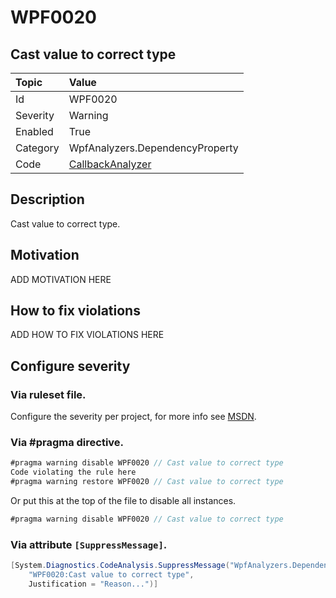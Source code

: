 # WPF0020
## Cast value to correct type

| Topic    | Value
| :--      | :--
| Id       | WPF0020
| Severity | Warning
| Enabled  | True
| Category | WpfAnalyzers.DependencyProperty
| Code     | [CallbackAnalyzer](https://github.com/DotNetAnalyzers/WpfAnalyzers/blob/master/WpfAnalyzers/Analyzers/CallbackAnalyzer.cs)

## Description

Cast value to correct type.

## Motivation

ADD MOTIVATION HERE

## How to fix violations

ADD HOW TO FIX VIOLATIONS HERE

<!-- start generated config severity -->
## Configure severity

### Via ruleset file.

Configure the severity per project, for more info see [MSDN](https://msdn.microsoft.com/en-us/library/dd264949.aspx).

### Via #pragma directive.
```C#
#pragma warning disable WPF0020 // Cast value to correct type
Code violating the rule here
#pragma warning restore WPF0020 // Cast value to correct type
```

Or put this at the top of the file to disable all instances.
```C#
#pragma warning disable WPF0020 // Cast value to correct type
```

### Via attribute `[SuppressMessage]`.

```C#
[System.Diagnostics.CodeAnalysis.SuppressMessage("WpfAnalyzers.DependencyProperty", 
    "WPF0020:Cast value to correct type", 
    Justification = "Reason...")]
```
<!-- end generated config severity -->